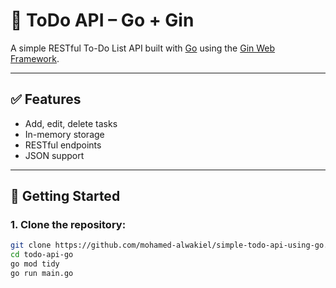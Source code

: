# 📝 ToDo API – Go + Gin

A simple RESTful To-Do List API built with [Go](https://go.dev/) using the [Gin Web Framework](https://github.com/gin-gonic/gin).

---

## ✅ Features

- Add, edit, delete tasks
- In-memory storage
- RESTful endpoints
- JSON support

---

## 🚀 Getting Started

### 1. Clone the repository:

```bash
git clone https://github.com/mohamed-alwakiel/simple-todo-api-using-go.git
cd todo-api-go
go mod tidy
go run main.go
